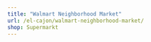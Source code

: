 ```yaml
---
title: "Walmart Neighborhood Market"
url: /el-cajon/walmart-neighborhood-market/
shop: Supermarkt
---
```

